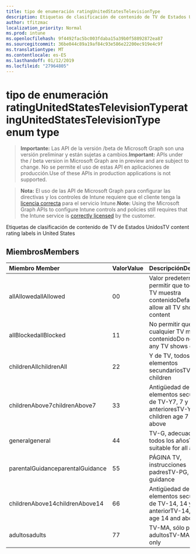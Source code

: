 ```yaml
---
title: tipo de enumeración ratingUnitedStatesTelevisionType
description: Etiquetas de clasificación de contenido de TV de Estados Unidos
author: tfitzmac
localization_priority: Normal
ms.prod: intune
ms.openlocfilehash: 9f4492fac5bc003fdaba15a39b0f58892872ea87
ms.sourcegitcommit: 36be044c89a19af84c93e586e22200ec919e4c9f
ms.translationtype: MT
ms.contentlocale: es-ES
ms.lasthandoff: 01/12/2019
ms.locfileid: "27964805"
---
```

# <a name="ratingunitedstatestelevisiontype-enum-type"></a><span data-ttu-id="13a1f-103">tipo de enumeración ratingUnitedStatesTelevisionType</span><span class="sxs-lookup"><span data-stu-id="13a1f-103">ratingUnitedStatesTelevisionType enum type</span></span>

> <span data-ttu-id="13a1f-104">**Importante:** Las API de la versión /beta de Microsoft Graph son una versión preliminar y están sujetas a cambios.</span><span class="sxs-lookup"><span data-stu-id="13a1f-104">**Important:** APIs under the / beta version in Microsoft Graph are in preview and are subject to change.</span></span> <span data-ttu-id="13a1f-105">No se permite el uso de estas API en aplicaciones de producción.</span><span class="sxs-lookup"><span data-stu-id="13a1f-105">Use of these APIs in production applications is not supported.</span></span>

> <span data-ttu-id="13a1f-106">**Nota:** El uso de las API de Microsoft Graph para configurar las directivas y los controles de Intune requiere que el cliente tenga la [licencia correcta](https://go.microsoft.com/fwlink/?linkid=839381) para el servicio Intune.</span><span class="sxs-lookup"><span data-stu-id="13a1f-106">**Note:** Using the Microsoft Graph APIs to configure Intune controls and policies still requires that the Intune service is [correctly licensed](https://go.microsoft.com/fwlink/?linkid=839381) by the customer.</span></span>

<span data-ttu-id="13a1f-107">Etiquetas de clasificación de contenido de TV de Estados Unidos</span><span class="sxs-lookup"><span data-stu-id="13a1f-107">TV content rating labels in United States</span></span>
## <a name="members"></a><span data-ttu-id="13a1f-108">Miembros</span><span class="sxs-lookup"><span data-stu-id="13a1f-108">Members</span></span>
|<span data-ttu-id="13a1f-109">Miembro	</span><span class="sxs-lookup"><span data-stu-id="13a1f-109">Member</span></span>|<span data-ttu-id="13a1f-110">Valor</span><span class="sxs-lookup"><span data-stu-id="13a1f-110">Value</span></span>|<span data-ttu-id="13a1f-111">Descripción</span><span class="sxs-lookup"><span data-stu-id="13a1f-111">Description</span></span>|
|:---|:---|:---|
|<span data-ttu-id="13a1f-112">allAllowed</span><span class="sxs-lookup"><span data-stu-id="13a1f-112">allAllowed</span></span>|<span data-ttu-id="13a1f-113">0</span><span class="sxs-lookup"><span data-stu-id="13a1f-113">0</span></span>|<span data-ttu-id="13a1f-114">Valor predeterminado, permitir que todos los TV muestra contenido</span><span class="sxs-lookup"><span data-stu-id="13a1f-114">Default value, allow all TV shows content</span></span>|
|<span data-ttu-id="13a1f-115">allBlocked</span><span class="sxs-lookup"><span data-stu-id="13a1f-115">allBlocked</span></span>|<span data-ttu-id="13a1f-116">1</span><span class="sxs-lookup"><span data-stu-id="13a1f-116">1</span></span>|<span data-ttu-id="13a1f-117">No permitir que cualquier TV muestra contenido</span><span class="sxs-lookup"><span data-stu-id="13a1f-117">Do not allow any TV shows content</span></span>|
|<span data-ttu-id="13a1f-118">childrenAll</span><span class="sxs-lookup"><span data-stu-id="13a1f-118">childrenAll</span></span>|<span data-ttu-id="13a1f-119">2</span><span class="sxs-lookup"><span data-stu-id="13a1f-119">2</span></span>|<span data-ttu-id="13a1f-120">Y de TV, todos los elementos secundarios</span><span class="sxs-lookup"><span data-stu-id="13a1f-120">TV-Y, all children</span></span>|
|<span data-ttu-id="13a1f-121">childrenAbove7</span><span class="sxs-lookup"><span data-stu-id="13a1f-121">childrenAbove7</span></span>|<span data-ttu-id="13a1f-122">3</span><span class="sxs-lookup"><span data-stu-id="13a1f-122">3</span></span>|<span data-ttu-id="13a1f-123">Antigüedad de elementos secundarios de TV-Y7, 7 y anteriores</span><span class="sxs-lookup"><span data-stu-id="13a1f-123">TV-Y7, children age 7 and above</span></span>|
|<span data-ttu-id="13a1f-124">general</span><span class="sxs-lookup"><span data-stu-id="13a1f-124">general</span></span>|<span data-ttu-id="13a1f-125">4</span><span class="sxs-lookup"><span data-stu-id="13a1f-125">4</span></span>|<span data-ttu-id="13a1f-126">TV-G, adecuada para todos los años</span><span class="sxs-lookup"><span data-stu-id="13a1f-126">TV-G, suitable for all ages</span></span>|
|<span data-ttu-id="13a1f-127">parentalGuidance</span><span class="sxs-lookup"><span data-stu-id="13a1f-127">parentalGuidance</span></span>|<span data-ttu-id="13a1f-128">5</span><span class="sxs-lookup"><span data-stu-id="13a1f-128">5</span></span>|<span data-ttu-id="13a1f-129">PÁGINA TV, instrucciones padres</span><span class="sxs-lookup"><span data-stu-id="13a1f-129">TV-PG, parental guidance</span></span>|
|<span data-ttu-id="13a1f-130">childrenAbove14</span><span class="sxs-lookup"><span data-stu-id="13a1f-130">childrenAbove14</span></span>|<span data-ttu-id="13a1f-131">6</span><span class="sxs-lookup"><span data-stu-id="13a1f-131">6</span></span>|<span data-ttu-id="13a1f-132">Antigüedad de elementos secundarios de TV-14, 14 y anterior</span><span class="sxs-lookup"><span data-stu-id="13a1f-132">TV-14, children age 14 and above</span></span>|
|<span data-ttu-id="13a1f-133">adultos</span><span class="sxs-lookup"><span data-stu-id="13a1f-133">adults</span></span>|<span data-ttu-id="13a1f-134">7</span><span class="sxs-lookup"><span data-stu-id="13a1f-134">7</span></span>|<span data-ttu-id="13a1f-135">TV-MA, sólo para adultos</span><span class="sxs-lookup"><span data-stu-id="13a1f-135">TV-MA, adults only</span></span>|





